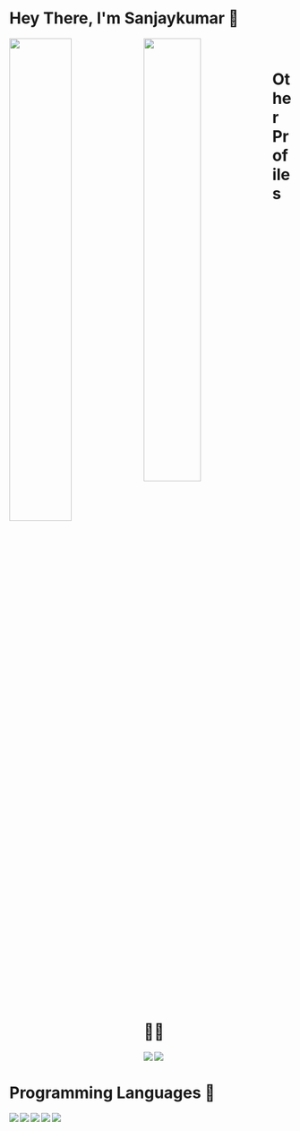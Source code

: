 # Hey There, I'm Sanjaykumar 👋
<div>
<img align = "Left" width = "47%" src = "https://github-readme-stats.vercel.app/api?username=Sanjaykumar2662&show_icons=true&theme=radical"/>
<img align = "Left" width = "45%" src = "https://github-readme-stats.vercel.app/api/top-langs/?username=Sanjaykumar2662&layout=compact"/>
</div><br>

# Other Profiles 👨‍🎓 

<a href="https://www.hackerrank.com/profile/sanjaykumar61121">
    <img align="left" src="https://img.shields.io/badge/-Hackerrank-2EC866?style=for-the-badge&logo=HackerRank&logoColor=white"/>
</a>

<a href="https://www.linkedin.com/in/sanjaykumar-h-30b2b8205/">
    <img align="left" src="https://img.shields.io/badge/linkedin-%230077B5.svg?style=for-the-badge&logo=linkedin&logoColor=white"/>
</a> <br>

# Programming Languages 🧩 

<img align = "Left" src = "https://img.shields.io/badge/java-%23ED8B00.svg?style=for-the-badge&logo=openjdk&logoColor=white"/>

<img align = "Left"  src = "https://img.shields.io/badge/python-3670A0?style=for-the-badge&logo=python&logoColor=ffdd54"/>

<img align = "Left"  src = "https://img.shields.io/badge/mysql-%2300f.svg?style=for-the-badge&logo=mysql&logoColor=white"/>

<img align = "Left"  src = "https://img.shields.io/badge/Firebase-039BE5?style=for-the-badge&logo=Firebase&logoColor=whit"/>

<img align = "Left"  src = "https://img.shields.io/badge/Visual%20Studio%20Code-0078d7.svg?style=for-the-badge&logo=visual-studio-code&logoColor=white"/><br>


